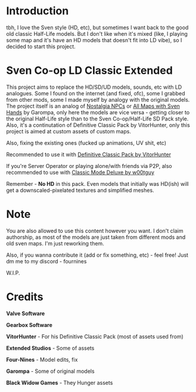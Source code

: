 # Introduction
tbh, I love the Sven style (HD, etc), but sometimes I want back to the good old classic Half-Life models. But I don't like when it's mixed (like, I playing some map and it's have an HD models that doesn't fit into LD vibe), so I decided to start this project.

# Sven Co-op LD Classic Extended
This project aims to replace the HD/SD/UD models, sounds, etc with LD analogues. Some I found on the internet (and fixed, ofc), some I grabbed from other mods, some I made myself by analogy with the original models. 
The project itself is an analog of [Nostalgia NPCs](https://github.com/GarompaEstomper/Nostalgia_NPCs_Pack) or [All Maps with Sven Hands](https://github.com/GarompaEstomper/All_Maps_with_Sven_Hands) by Garompa, only here the models are vice versa - getting closer to the original Half-Life style than to the Sven Co-op/Half-Life SD Pack style. Also, it's a continutation of Definitive Classic Pack by VitorHunter, only this project is aimed at custom assets of custom maps.

Also, fixing the existing ones (fucked up animations, UV shit, etc)

Recommended to use it with [Definitive Classic Pack by VitorHunter](https://gamebanana.com/mods/167285)

If you're Server Operator or playing alone/with friends via P2P, also recommended to use with [Classic Mode Deluxe by w00tguy](https://github.com/wootguy/ClassicModeDeluxe)

Remember - **No HD** in this pack. Even models that initially was HD(ish) will get a downscaled-pixelated textures and simplified meshes.

# Note
You are also allowed to use this content however you want. I don't claim authorship, as most of the models are just taken from different mods and old sven maps. I'm just reworking them.

Also, if you wanna contribute it (add or fix something, etc) - feel free! Just dm me to my discord - fournines

W.I.P.

# Credits
**Valve Software**

**Gearbox Software**

**VitorHunter** - For his Definitive Classic Pack (most of assets used from)

**Extended Studios** - Some of assets

**Four-Nines** - Model edits, fix

**Garompa** - Some of original models

**Black Widow Games** - They Hunger assets
